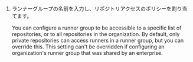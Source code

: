 1. ランナーグループの名前を入力し、リポジトリアクセスのポリシーを割り当てます。

    You can configure a runner group to be accessible to a specific list of repositories, or to all repositories in the organization. By default, only private repositories can access runners in a runner group, but you can override this. This setting can't be overridden if configuring an organization's runner group that was shared by an enterprise.